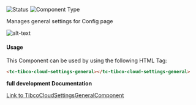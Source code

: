 
![Status][auto] ![Component Type][minor] <!--Component Meta {"created_by":"Auto", "reviewed_by":"Auto", "last_modified_by":"Auto", "comment":"none"} Component Meta -->


<p>Manages general settings for Config page</p>

<p><img src="../tibco-cloud-settings-general.png" alt="alt-text" class="img-responsive" title="Image"></p>



#### Usage


This Component can be used by using the following HTML Tag:

```html
<tc-tibco-cloud-settings-general></tc-tibco-cloud-settings-general>
```


<b>full development Documentation</b>

[Link to TibcoCloudSettingsGeneralComponent](https://tibcosoftware.github.io/TCSTK-Libdocs/libdocs/tc-core-lib/components/TibcoCloudSettingsGeneralComponent.html)


[auto]: https://img.shields.io/badge/Status-auto%20generated-lightgrey.svg?style=flat "auto generated"

[manually]: https://img.shields.io/badge/Status-manually%20created-yellow.svg?style=flat "manually created"

[draft]: https://img.shields.io/badge/Status-draft-red.svg?style=flat "draft"

[review]: https://img.shields.io/badge/Status-need%20review-yellowgreen.svg?style=flat "need review"

[review done]: https://img.shields.io/badge/Status-review%20done-green.svg?style=flat "review done"

[finalized]: https://img.shields.io/badge/Status-finalized-brightgreen.svg?style=flat "finalized"

[top]: https://img.shields.io/badge/Component%20Type-Top-blue.svg?style=flat "top Component"

[major]: https://img.shields.io/badge/Component%20Type-major%20Component-blue.svg?style=flat "major Component"

[minor]: https://img.shields.io/badge/Component%20Type-minor%20Component-blue.svg?style=flat "minor Component"


